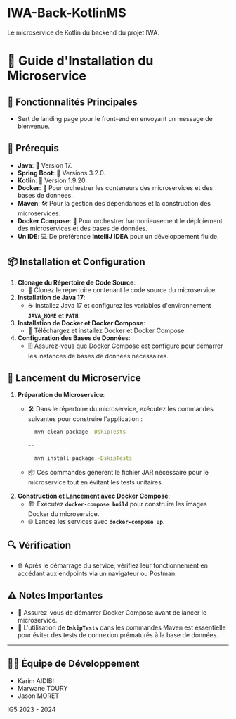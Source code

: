 # IWA-Back-KotlinMS
Le microservice de Kotlin du backend du projet IWA.

# **🚀 Guide d'Installation du Microservice**

## **🌟 Fonctionnalités Principales**

- Sert de landing page pour le front-end en envoyant un message de bienvenue.

## **🔧 Prérequis**

- **Java**: 🌟 Version 17.
- **Spring Boot**: 🚀 Versions 3.2.0.
- **Kotlin**: 🎲 Version 1.9.20.
- **Docker**: 🐳 Pour orchestrer les conteneurs des microservices et des bases de données.
- **Maven**: 🛠 Pour la gestion des dépendances et la construction des microservices.
- **Docker Compose**: 🎼 Pour orchestrer harmonieusement le déploiement des microservices et des bases de données.
- **Un IDE**: 💻 De préférence **IntelliJ IDEA** pour un développement fluide.

## **📦 Installation et Configuration**

1. **Clonage du Répertoire de Code Source**:
    - 📂 Clonez le répertoire contenant le code source du microservice.
2. **Installation de Java 17**:
    - ☕ Installez Java 17 et configurez les variables d'environnement **`JAVA_HOME`** et **`PATH`**.
3. **Installation de Docker et Docker Compose**:
    - 🐳 Téléchargez et installez Docker et Docker Compose.
4. **Configuration des Bases de Données**:
    - 🗄 Assurez-vous que Docker Compose est configuré pour démarrer les instances de bases de données nécessaires.

## **🚀 Lancement du Microservice**

1. **Préparation du Microservice**:
    - 🛠 Dans le répertoire du microservice, exécutez les commandes suivantes pour construire l'application :

        ```bash
          mvn clean package -DskipTests
        ```
      --
      ```bash
        mvn install package -DskipTests
        ```

    - 📦 Ces commandes génèrent le fichier JAR nécessaire pour le microservice tout en évitant les tests unitaires.
2. **Construction et Lancement avec Docker Compose**:
    - 🏗 Exécutez **`docker-compose build`** pour construire les images Docker du microservice.
    - 🌐 Lancez les services avec **`docker-compose up`**.

## **🔍 Vérification**

- 🌐 Après le démarrage du service, vérifiez leur fonctionnement en accédant aux endpoints via un navigateur ou Postman.

## **⚠️ Notes Importantes**

- 🚀 Assurez-vous de démarrer Docker Compose avant de lancer le microservice.
- 🛑 L'utilisation de **`DskipTests`** dans les commandes Maven est essentielle pour éviter des tests de connexion prématurés à la base de données.

---

## **👨‍💻 Équipe de Développement**

- Karim AIDIBI
- Marwane TOURY
- Jason MORET

IG5 2023 - 2024